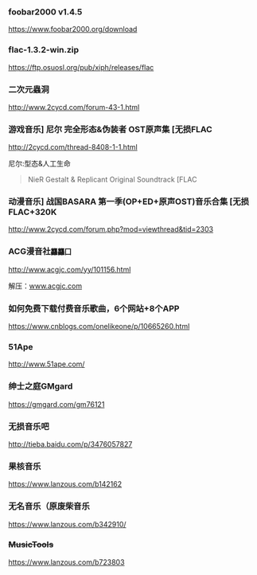 ### foobar2000 v1.4.5
https://www.foobar2000.org/download

### flac-1.3.2-win.zip
https://ftp.osuosl.org/pub/xiph/releases/flac

### 二次元蟲洞
http://www.2cycd.com/forum-43-1.html

### 游戏音乐] 尼尔 完全形态&伪装者 OST原声集 [无损FLAC
http://2cycd.com/thread-8408-1-1.html

尼尔:型态&人工生命
>NieR Gestalt & Replicant Original Soundtrack [FLAC

### 动漫音乐] 战国BASARA 第一季(OP+ED+原声OST)音乐合集 [无损FLAC+320K
http://www.2cycd.com/forum.php?mod=viewthread&tid=2303

### ACG漫音社`龘龘囗`
http://www.acgjc.com/yy/101156.html

解压：www.acgjc.com

### 如何免费下载付费音乐歌曲，6个网站+8个APP
https://www.cnblogs.com/onelikeone/p/10665260.html

### 51Ape
http://www.51ape.com/

### 绅士之庭GMgard
https://gmgard.com/gm76121

### 无损音乐吧
http://tieba.baidu.com/p/3476057827

### 果核音乐
https://www.lanzous.com/b142162

### 无名音乐（原废柴音乐
https://www.lanzous.com/b342910/

### ~~MusicTools~~
https://www.lanzous.com/b723803

